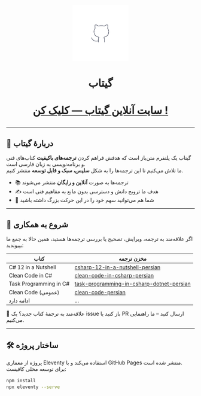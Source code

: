 <div align="center">
  <img src="src/favicon.png" alt="Gitab Logo" width="150" />
</div>

<h1 align="center">گیتاب</h1>
<h1>
<p align="center">
   <a href="https://hheydarian.github.io/Gitab/" target="_blank"><strong>سایت آنلاین گیتاب — کلیک کن !</strong></a>
</p>

</h1>

---

## 🎯 دربارهٔ گیتاب

گیتاب یک پلتفرم متن‌باز است که هدفش فراهم کردن **ترجمه‌های باکیفیت** کتاب‌های فنی و برنامه‌نویسی به زبان فارسی است.  
ما تلاش می‌کنیم تا این ترجمه‌ها را به شکل **سلیس، سبک و قابل توسعه** منتشر کنیم.

- 📚 ترجمه‌ها به صورت **آنلاین و رایگان** منتشر می‌شوند  
- ✍️ هدف ما ترویج دانش و دسترسی بدون مانع به مفاهیم فنی است  
- 🤝 شما هم می‌توانید سهم خود را در این حرکت بزرگ داشته باشید  

---

## 🚀 شروع به همکاری

اگر علاقه‌مند به ترجمه، ویرایش، تصحیح یا بررسی ترجمه‌ها هستید، همین حالا به جمع ما بپیوندید:

<div align="center">
 


| کتاب | مخزن ترجمه |
|------|-------------|
| C# 12 in a Nutshell | [csharp-12-in-a-nutshell-persian](https://github.com/hheydarian/csharp-12-in-a-nutshell-persian) |
| Clean Code in C# | [clean-code-in-csharp-persian](https://github.com/hheydarian/clean-code-in-csharp-persian) |
| Task Programming in C# | [task-programming-in-csharp-dotnet-persian](https://github.com/hheydarian/task-programming-in-csharp-dotnet-persian) |
| Clean Code (عمومی) | [clean-code-persian](https://github.com/hheydarian/clean-code-persian) |
| ادامه دارد | ...|

</div>

🌱 علاقه‌مند به ترجمهٔ کتاب جدید؟ یک issue باز کنید یا PR ارسال کنید – ما راهنمایی می‌کنیم.

---

## 🛠️ ساختار پروژه

پروژه از معماری Eleventy استفاده می‌کند و با GitHub Pages منتشر شده است.  
برای توسعه محلی کافیست:

```bash
npm install
npx eleventy --serve
